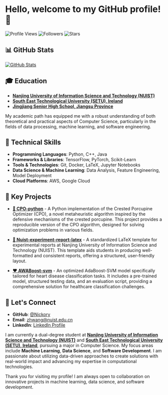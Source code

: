 # Hello, welcome to my GitHub profile! 👋

![Profile Views](https://komarev.com/ghpvc/?username=Nickory&color=blue) 
![Followers](https://img.shields.io/github/followers/Nickory?label=Followers&style=social) 
![Stars](https://img.shields.io/github/stars/Nickory?label=Stars&style=social)

## 📊 GitHub Stats
[![GitHub Stats](https://github-readme-stats.vercel.app/api?username=Nickory&show_icons=true&theme=radical)](https://github.com/Nickory)

## 🎓 Education
- **[Nanjing University of Information Science and Technology (NUIST)](https://www.nuist.edu.cn)**
- **[South East Technological University (SETU), Ireland](https://www.setu.ie)**
- **[Jingjiang Senior High School, Jiangsu Province](http://www.jsjjsz.com/)**

My academic path has equipped me with a robust understanding of both theoretical and practical aspects of Computer Science, particularly in the fields of data processing, machine learning, and software engineering.

## 🔧 Technical Skills
- **Programming Languages**: Python, C++, Java
- **Frameworks & Libraries**: TensorFlow, PyTorch, Scikit-Learn
- **Tools & Technologies**: Git, Docker, LaTeX, Jupyter Notebooks
- **Data Science & Machine Learning**: Data Analysis, Feature Engineering, Model Deployment
- **Cloud Platforms**: AWS, Google Cloud

## 📂 Key Projects

- **[🦔 CPO-python](https://github.com/Nickory/CPO-python)** - A Python implementation of the Crested Porcupine Optimizer (CPO), a novel metaheuristic algorithm inspired by the defensive mechanisms of the crested porcupine. This project provides a reproducible version of the CPO algorithm, designed for solving optimization problems in various fields.

- **[📄 Nuist-experiment-report-latex](https://github.com/Nickory/Nuist-experiment-report-latex)** - A standardized LaTeX template for experimental reports at Nanjing University of Information Science and Technology (NUIST). This template aids students in producing well-formatted and consistent reports, offering a structured, user-friendly layout.

- **[❤️ AWABoost-svm](https://github.com/Nickory/AWABoost-svm)** - An optimized AdaBoost-SVM model specifically tailored for heart disease classification tasks. It includes a pre-trained model, structured testing data, and an evaluation script, providing a comprehensive solution for healthcare classification challenges.

## 👥 Let's Connect
- **GitHub**: [@Nickory](https://github.com/Nickory)
- **Email**: [zhwang@nuist.edu.cn](mailto:zhwang@nuist.edu.cn)
- **LinkedIn**: [LinkedIn Profile](https://www.linkedin.com/in/Nickory)

I am currently a dual-degree student at **[Nanjing University of Information Science and Technology (NUIST)](https://www.nuist.edu.cn)** and **[South East Technological University (SETU), Ireland](https://www.setu.ie)**, pursuing a major in Computer Science. My focus areas include **Machine Learning**, **Data Science**, and **Software Development**. I am passionate about utilizing data-driven approaches to create solutions with real-world impact and advancing my expertise in computational technologies.

Thank you for visiting my profile! I am always open to collaboration on innovative projects in machine learning, data science, and software development.
